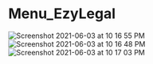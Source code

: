 # Menu_EzyLegal

![Screenshot 2021-06-03 at 10 16 55 PM](https://user-images.githubusercontent.com/49443497/120681865-7708ee80-c4b9-11eb-9f71-043c8914778d.png)
![Screenshot 2021-06-03 at 10 16 48 PM](https://user-images.githubusercontent.com/49443497/120681873-78d2b200-c4b9-11eb-84aa-dfdb74d3540d.png)
![Screenshot 2021-06-03 at 10 17 03 PM](https://user-images.githubusercontent.com/49443497/120681875-796b4880-c4b9-11eb-92e7-9c8d4fb35125.png)
